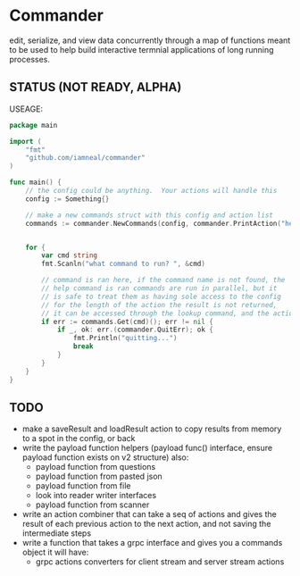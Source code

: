 # Commander

edit, serialize, and view data concurrently through a map of functions meant to be used 
to help build interactive termnial applications of long running processes.

## STATUS (NOT READY, ALPHA)


USEAGE:


```go
package main

import (
    "fmt"
	"github.com/iamneal/commander"
)

func main() {
    // the config could be anything.  Your actions will handle this 
    config := Something{}

    // make a new commands struct with this config and action list
    commands := commander.NewCommands(config, commander.PrintAction("hello", "HELLO WORLD"))


    for {
        var cmd string
        fmt.Scanln("what command to run? ", &cmd)

        // command is ran here, if the command name is not found, the 
        // help command is ran commands are run in parallel, but it 
        // is safe to treat them as having sole access to the config
        // for the length of the action the result is not returned, 
        // it can be accessed through the lookup command, and the action name
        if err := commands.Get(cmd)(); err != nil {
            if _, ok: err.(commander.QuitErr); ok {
                fmt.Println("quitting...")
                break
            }
        }
    }
}
```

## TODO
- make a saveResult and loadResult action to copy results from memory to a spot in the config, or back
- write the payload function helpers (payload func() interface, ensure payload function exists on v2 structure)
    also:
    - payload function from questions
    - payload function from pasted json
    - payload function from file
    - look into reader writer interfaces
    - payload function from scanner
- write an action combiner that can take a seq of actions and gives the result of each previous action
    to the next action, and not saving the intermediate steps
- write a function that takes a grpc interface and gives you a commands object
    it will have:
    - grpc actions converters for client stream and server stream actions
